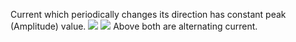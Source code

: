 Current which periodically changes its direction has constant peak (Amplitude) value.
![](Images/Untitled-2024-01-17-1252.svg)
![](Images/Untitled-2024-01-17-1252(1).svg)
Above both are alternating current.
